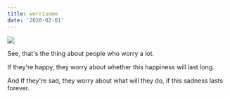 ```yaml
---
title: worrisome
date: '2020-02-01'
---
```


[![](../../assets/images/worry-handwritten.jpg#markdown)](../../assets/images/worry-handwritten.jpg)

See, that's the thing about people who worry a lot.

If they're happy, they worry about whether this happiness will last long.

And If they're sad, they worry about what will they do, if this sadness lasts forever.
